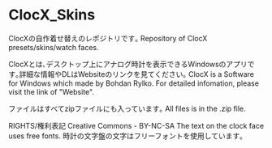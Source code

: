 # ClocX_Skins
ClocXの自作着せ替えのレポジトリです｡
Repository of ClocX presets/skins/watch faces.

ClocXとは､デスクトップ上にアナログ時計を表示できるWindowsのアプリです｡詳細な情報やDLはWebsiteのリンクを見てください｡
ClocX is a Software for Windows which made by Bohdan Rylko. For detailed infomation, please visit the link of "Website". 

ファイルはすべてzipファイルにも入っています｡
All files is in the .zip file.

RIGHTS/権利表記
Creative Commons - BY-NC-SA
The text on the clock face uses free fonts.
時計の文字盤の文字はフリーフォントを使用しています｡
